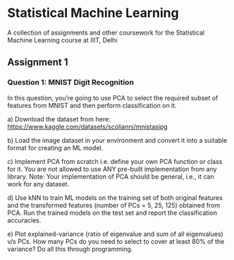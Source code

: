 # Statistical Machine Learning
A collection of assignments and other coursework for the Statistical Machine Learning course at IIIT, Delhi

## Assignment 1
### Question 1: MNIST Digit Recognition
In this question, you’re going to use PCA to select the required subset of
features from MNIST and then perform classification on it.

a) Download the dataset from here:
https://www.kaggle.com/datasets/scolianni/mnistasjpg

b) Load the image dataset in your environment and convert it into a suitable
format for creating an ML model.

c) Implement PCA from scratch i.e. define your own PCA function or class for
it. You are not allowed to use ANY pre-built implementation from any
library. Note: Your implementation of PCA should be general, i.e., it can
work for any dataset.

d) Use kNN to train ML models on the training set of both original features
and the transformed features (number of PCs = 5, 25, 125) obtained from
PCA. Run the trained models on the test set and report the classification
accuracies.

e) Plot explained-variance (ratio of eigenvalue and sum of all eigenvalues) v/s
PCs. How many PCs do you need to select to cover at least 80% of the
variance? Do all this through programming.
